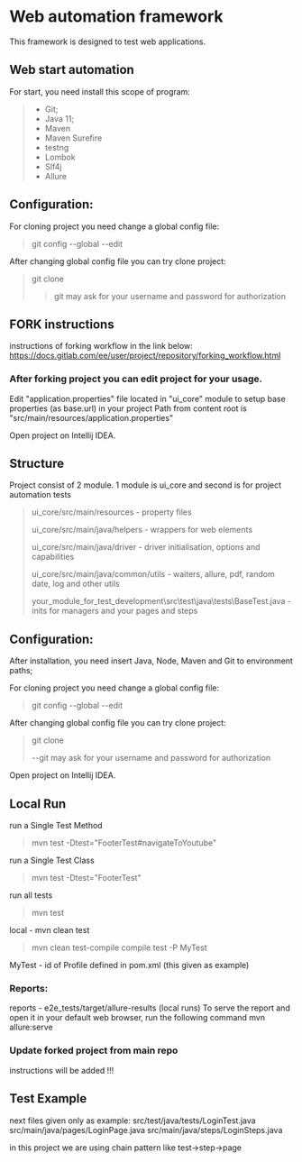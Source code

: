 # Web automation framework 
This framework is designed to test web applications.

## Web start automation
For start, you need install this scope of program:

>- Git;
>- Java 11;
>- Maven
>- Maven Surefire 
>- testng 
>- Lombok 
>- Slf4j 
>- Allure 

## Configuration:

For cloning project you need change a global config file:
>git config --global --edit

After changing global config file you can try clone project:
>git clone
> >git may ask for your username and password for authorization

## FORK instructions
instructions of forking workflow in the link below:
https://docs.gitlab.com/ee/user/project/repository/forking_workflow.html 

### After forking project you can edit project for your usage. 
Edit "application.properties" file located in "ui_core" module to setup base properties (as base.url) in your project 
Path from content root is "src/main/resources/application.properties"

Open project on Intellij IDEA.

## Structure
Project consist of 2 module. 1 module is ui_core and second is for project automation tests
> ui_core/src/main/resources - property files
> 
> ui_core/src/main/java/helpers - wrappers for web elements
> 
> ui_core/src/main/java/driver - driver initialisation, options and capabilities
> 
> ui_core/src/main/java/common/utils - waiters, allure, pdf, random date, log and other utils
>
>your_module_for_test_development\src\test\java\tests\BaseTest.java - inits for managers and your pages and steps

## Configuration:
After installation, you need insert Java, Node, Maven and Git to environment paths;

For cloning project you need change a global config file:
>git config --global --edit

After changing global config file you can try clone project:
> git clone 
>
>--git may ask for your username and password for authorization

Open project on Intellij IDEA.

## Local Run 
run a Single Test Method
> mvn test -Dtest="FooterTest#navigateToYoutube"

run a Single Test Class
> mvn test -Dtest="FooterTest"

run all tests
>mvn test



local - mvn clean test
>mvn clean test-compile compile test -P MyTest

MyTest - id of Profile defined in pom.xml (this given as example)
 
### Reports:
reports - e2e_tests/target/allure-results (local runs)
To serve the report and open it in your default web browser, run the following command
mvn allure:serve

### Update forked project from main repo
instructions will be added !!!

## Test Example
next files given only as example:
src/test/java/tests/LoginTest.java
src/main/java/pages/LoginPage.java
src/main/java/steps/LoginSteps.java

in this project we are using chain pattern like test->step->page  

